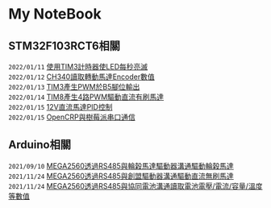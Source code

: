 # My NoteBook

## STM32F103RCT6相關
```2022/01/11``` [使用TIM3計時器使LED每秒亮滅](https://github.com/superwsl3/STMF103RCT6-TIM3.git)<br>
```2022/01/12``` [CH340讀取轉動馬達Encoder數值](https://github.com/superwsl3/STMF103RCT6-Encoder_Read.git)<br>
```2022/01/13``` [TIM3產生PWM於B5腳位輸出](https://github.com/superwsl3/STMF103RCT6-TIM3_PWM.git)<br>
```2022/01/14``` [TIM8產生4路PWM驅動直流有刷馬達](https://github.com/superwsl3/STM32F103RCT6-Motor_Control.git)<br>
```2022/01/15``` [12V直流馬達PID控制](https://github.com/superwsl3/STM32F103RCT6-DC_Motor_PID.git)<br>
```2022/01/15``` [OpenCRP與樹莓派串口通信](https://github.com/superwsl3/STMF103RCT6-Raspi_COM.git)<br>

## Arduino相關
```2021/09/10``` [MEGA2560透過RS485與輪榖馬達驅動器溝通驅動輪榖馬達](https://github.com/superwsl3/Arduino_RS485_Motor_Driver_ZLAC8015D_LIB.git)<br>
```2021/11/24``` [MEGA2560透過RS485與創盟驅動器溝通驅動直流無刷馬達](https://github.com/superwsl3/Arduino_RS485_Motor_Driver_K045CQE_LIB.git)<br>
```2021/11/24``` [MEGA2560透過RS485與協同電池溝通讀取電池電壓/電流/容量/溫度等數值](https://github.com/superwsl3/Arduino_RS485_Battery_US2432_LIB.git)<br>

